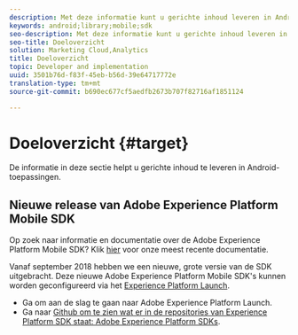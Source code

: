 ```yaml
---
description: Met deze informatie kunt u gerichte inhoud leveren in Android-toepassingen.
keywords: android;library;mobile;sdk
seo-description: Met deze informatie kunt u gerichte inhoud leveren in Android-toepassingen.
seo-title: Doeloverzicht
solution: Marketing Cloud,Analytics
title: Doeloverzicht
topic: Developer and implementation
uuid: 3501b76d-f83f-45eb-b56d-39e64717772e
translation-type: tm+mt
source-git-commit: b690ec677cf5aedfb2673b707f82716af1851124

---
```



# Doeloverzicht {#target}

De informatie in deze sectie helpt u gerichte inhoud te leveren in Android-toepassingen.

## Nieuwe release van Adobe Experience Platform Mobile SDK

Op zoek naar informatie en documentatie over de Adobe Experience Platform Mobile SDK? Klik [hier](https://aep-sdks.gitbook.io/docs/) voor onze meest recente documentatie.

Vanaf september 2018 hebben we een nieuwe, grote versie van de SDK uitgebracht. Deze nieuwe Adobe Experience Platform Mobile SDK&#39;s kunnen worden geconfigureerd via het [Experience Platform Launch](https://www.adobe.com/experience-platform/launch.html).

* Ga om aan de slag te gaan naar Adobe Experience Platform Launch.
* Ga naar [Github om te zien wat er in de repositories van Experience Platform SDK staat: Adobe Experience Platform SDKs](https://github.com/Adobe-Marketing-Cloud/acp-sdks).

